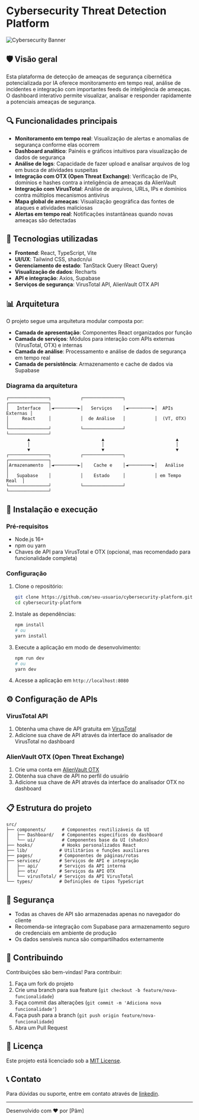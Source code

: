
# Cybersecurity Threat Detection Platform

![Cybersecurity Banner](https://example.com/banner-image.png)

## 🛡️ Visão geral

Esta plataforma de detecção de ameaças de segurança cibernética potencializada por IA oferece monitoramento em tempo real, análise de incidentes e integração com importantes feeds de inteligência de ameaças. O dashboard interativo permite visualizar, analisar e responder rapidamente a potenciais ameaças de segurança.

## 🔍 Funcionalidades principais

- **Monitoramento em tempo real**: Visualização de alertas e anomalias de segurança conforme elas ocorrem
- **Dashboard analítico**: Painéis e gráficos intuitivos para visualização de dados de segurança
- **Análise de logs**: Capacidade de fazer upload e analisar arquivos de log em busca de atividades suspeitas
- **Integração com OTX (Open Threat Exchange)**: Verificação de IPs, domínios e hashes contra a inteligência de ameaças da AlienVault
- **Integração com VirusTotal**: Análise de arquivos, URLs, IPs e domínios contra múltiplos mecanismos antivírus
- **Mapa global de ameaças**: Visualização geográfica das fontes de ataques e atividades maliciosas
- **Alertas em tempo real**: Notificações instantâneas quando novas ameaças são detectadas

## 🔧 Tecnologias utilizadas

- **Frontend**: React, TypeScript, Vite
- **UI/UX**: Tailwind CSS, shadcn/ui
- **Gerenciamento de estado**: TanStack Query (React Query)
- **Visualização de dados**: Recharts
- **API e integração**: Axios, Supabase
- **Serviços de segurança**: VirusTotal API, AlienVault OTX API

## 📊 Arquitetura

O projeto segue uma arquitetura modular composta por:

- **Camada de apresentação**: Componentes React organizados por função
- **Camada de serviços**: Módulos para interação com APIs externas (VirusTotal, OTX) e internas
- **Camada de análise**: Processamento e análise de dados de segurança em tempo real
- **Camada de persistência**: Armazenamento e cache de dados via Supabase

### Diagrama da arquitetura

```
┌───────────────┐           ┌───────────────┐           ┌───────────────┐
│   Interface   │◄─────────►│   Serviços    │◄─────────►│  APIs Externas │
│     React     │           │  de Análise   │           │  (VT, OTX)    │
└───────────────┘           └───────────────┘           └───────────────┘
        ▲                           ▲                           ▲
        │                           │                           │
        ▼                           ▼                           ▼
┌───────────────┐           ┌───────────────┐           ┌───────────────┐
│Armazenamento  │◄─────────►│    Cache e    │◄─────────►│   Análise     │
│   Supabase    │           │    Estado     │           │ em Tempo Real  │
└───────────────┘           └───────────────┘           └───────────────┘
```

## 🚀 Instalação e execução

### Pré-requisitos

- Node.js 16+
- npm ou yarn
- Chaves de API para VirusTotal e OTX (opcional, mas recomendado para funcionalidade completa)

### Configuração

1. Clone o repositório:
   ```sh
   git clone https://github.com/seu-usuario/cybersecurity-platform.git
   cd cybersecurity-platform
   ```

2. Instale as dependências:
   ```sh
   npm install
   # ou
   yarn install
   ```

3. Execute a aplicação em modo de desenvolvimento:
   ```sh
   npm run dev
   # ou
   yarn dev
   ```

4. Acesse a aplicação em `http://localhost:8080`

## ⚙️ Configuração de APIs

### VirusTotal API

1. Obtenha uma chave de API gratuita em [VirusTotal](https://www.virustotal.com/gui/join-us)
2. Adicione sua chave de API através da interface do analisador de VirusTotal no dashboard

### AlienVault OTX (Open Threat Exchange)

1. Crie uma conta em [AlienVault OTX](https://otx.alienvault.com/)
2. Obtenha sua chave de API no perfil do usuário
3. Adicione sua chave de API através da interface do analisador OTX no dashboard

## 📋 Estrutura do projeto

```
src/
├── components/      # Componentes reutilizáveis da UI
│   ├── Dashboard/   # Componentes específicos do dashboard
│   └── ui/          # Componentes base da UI (shadcn)
├── hooks/           # Hooks personalizados React
├── lib/            # Utilitários e funções auxiliares
├── pages/          # Componentes de páginas/rotas
├── services/       # Serviços de API e integração
│   ├── api/        # Serviços da API interna
│   ├── otx/        # Serviços da API OTX
│   └── virusTotal/ # Serviços da API VirusTotal
└── types/          # Definições de tipos TypeScript
```

## 🔐 Segurança

- Todas as chaves de API são armazenadas apenas no navegador do cliente
- Recomenda-se integração com Supabase para armazenamento seguro de credenciais em ambiente de produção
- Os dados sensíveis nunca são compartilhados externamente

## 🤝 Contribuindo

Contribuições são bem-vindas! Para contribuir:

1. Faça um fork do projeto
2. Crie uma branch para sua feature (`git checkout -b feature/nova-funcionalidade`)
3. Faça commit das alterações (`git commit -m 'Adiciona nova funcionalidade'`)
4. Faça push para a branch (`git push origin feature/nova-funcionalidade`)
5. Abra um Pull Request

## 📄 Licença

Este projeto está licenciado sob a [MIT License](LICENSE).

## 📞 Contato

Para dúvidas ou suporte, entre em contato através de [linkedin](https://www.linkedin.com/in/pamelaascefcazarini/).

---

Desenvolvido com ❤️ por [Pâm]
